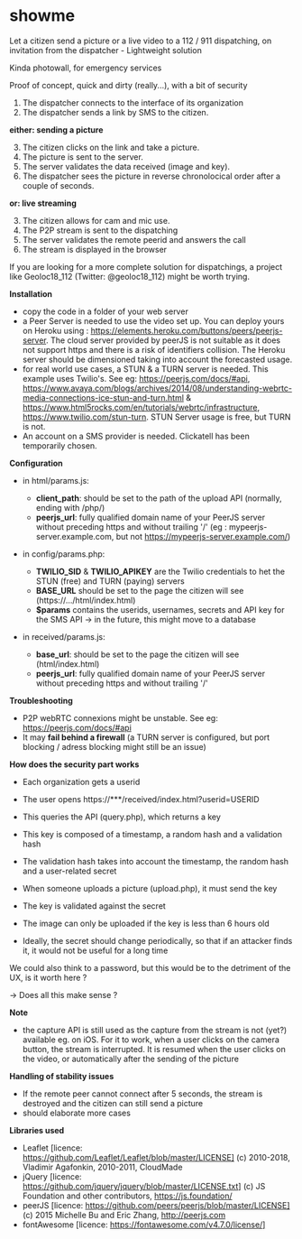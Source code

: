 # showme
Let a citizen send a picture or a live video to a 112 / 911 dispatching, on invitation from the dispatcher - Lightweight solution

Kinda photowall, for emergency services

Proof of concept, quick and dirty (really...), with a bit of security

1. The dispatcher connects to the interface of its organization
2. The dispatcher sends a link by SMS to the citizen.

__either: sending a picture__

3. The citizen clicks on the link and take a picture.
4. The picture is sent to the server.
5. The server validates the data received (image and key).
6. The dispatcher sees the picture in reverse chronolocical order after a couple of seconds.

__or: live streaming__

3. The citizen allows for cam and mic use.
4. The P2P stream is sent to the dispatching
5. The server validates the remote peerid and answers the call
6. The stream is displayed in the browser

If you are looking for a more complete solution for dispatchings, a project like Geoloc18_112 (Twitter: @geoloc18_112) might be worth trying.

**Installation**
- copy the code in a folder of your web server
- a Peer Server is needed to use the video set up. You can deploy yours on Heroku using : https://elements.heroku.com/buttons/peers/peerjs-server. The cloud server provided by peerJS is not suitable as it does not support https and there is a risk of identifiers collision. The Heroku server should be dimensioned taking into account the forecasted usage.
- for real world use cases, a STUN & a TURN server is needed. This example uses Twilio's. See eg: https://peerjs.com/docs/#api, https://www.avaya.com/blogs/archives/2014/08/understanding-webrtc-media-connections-ice-stun-and-turn.html &  https://www.html5rocks.com/en/tutorials/webrtc/infrastructure, https://www.twilio.com/stun-turn. STUN Server usage is free, but TURN is not.
- An account on a SMS provider is needed. Clickatell has been temporarily chosen.

**Configuration**
- in html/params.js: 
  - __client_path__: should be set to the path of the upload API (normally, ending with /php/)
  - __peerjs_url__: fully qualified domain name of your PeerJS server without preceding https and without trailing '/' (eg : mypeerjs-server.example.com, but not https://mypeerjs-server.example.com/)

- in config/params.php: 
  - __TWILIO_SID__ & __TWILIO_APIKEY__ are the Twilio credentials to het the STUN (free) and TURN (paying) servers 
  - __BASE_URL__ should be set to the page the citizen will see (https://.../html/index.html)
  - __$params__ contains the userids, usernames, secrets and API key for the SMS API -> in the future, this might move to a database

- in received/params.js:
  - __base_url__: should be set to the page the citizen will see (html/index.html)
  - __peerjs_url__: fully qualified domain name of your PeerJS server without preceding https and without trailing '/'  

**Troubleshooting**
- P2P webRTC connexions might be unstable. See eg: https://peerjs.com/docs/#api
- It may **fail behind a firewall** (a TURN server is configured, but port blocking / adress blocking might still be an issue)

**How does the security part works**
- Each organization gets a userid
- The user opens https://***/received/index.html?userid=USERID
- This queries the API (query.php), which returns a key
- This key is composed of a timestamp, a random hash and a validation hash
- The validation hash takes into account the timestamp, the random hash and a user-related secret

- When someone uploads a picture (upload.php), it must send the key
- The key is validated against the secret
- The image can only be uploaded if the key is less than 6 hours old

- Ideally, the secret should change periodically, so that if an attacker finds it, it would not be useful for a long time

We could also think to a password, but this would be to the detriment of the UX, is it worth here ?

-> Does all this make sense ?

**Note**
- the capture API is still used as the capture from the stream is not (yet?) available eg. on iOS. For it to work, when a user clicks on the camera button, the stream is interrupted. It is resumed when the user clicks on the video, or automatically after the sending of the picture

**Handling of stability issues**
- If the remote peer cannot connect after 5 seconds, the stream is destroyed and the citizen can still send a picture
- should elaborate more cases

**Libraries used**
- Leaflet [licence: https://github.com/Leaflet/Leaflet/blob/master/LICENSE] (c) 2010-2018, Vladimir Agafonkin, 2010-2011, CloudMade
- jQuery [licence: https://github.com/jquery/jquery/blob/master/LICENSE.txt] (c) JS Foundation and other contributors, https://js.foundation/
- peerJS [licence: https://github.com/peers/peerjs/blob/master/LICENSE] (c) 2015 Michelle Bu and Eric Zhang, http://peerjs.com
- fontAwesome [licence: https://fontawesome.com/v4.7.0/license/]
